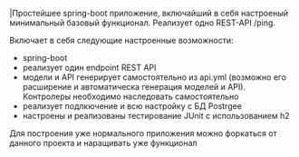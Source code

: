 |Простейшее spring-boot приложение, включайший в себя настроеный минимальный базовый функционал. Реализует одно REST-API /ping.

Включает в себя следующие настроенные возможности:
* spring-boot
* реализует один endpoint REST API
* модели и API генерирует самостоятельно из api.yml (возможно его расширение и автоматическа генерация моделей и API). Контролеры необходимо наследовать самостоятельно
* реализует подлкючение и всю настройку с БД Postrgee
* наcтроены и реализованы тестирование JUnit с использованием h2


Для построения уже нормального приложения можно форкаться от данного проекта и  наращивать уже функционал